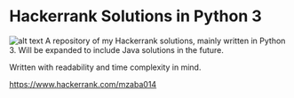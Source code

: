 # Hackerrank Solutions in Python 3
![alt text](https://d3keuzeb2crhkn.cloudfront.net/hackerrank/assets/styleguide/logo_wordmark-f5c5eb61ab0a154c3ed9eda24d0b9e31.svg)
A repository of my Hackerrank solutions, mainly written in Python 3. Will be expanded to include Java solutions in the future.

Written with readability and time complexity in mind.

https://www.hackerrank.com/mzaba014
